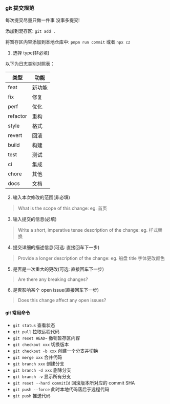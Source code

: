 ### git 提交规范

每次提交尽量只做一件事 没事多提交!

添加到混存区: `git add .`

将暂存区内容添加到本地仓库中: `pnpm run commit` 或者 `npx cz`

1. 选择 type(非必填)

以下为日志类别对照表：

| 类型     | 功能   |
| -------- | ------ |
| feat     | 新功能 |
| fix      | 修复   |
| perf     | 优化   |
| refactor | 重构   |
| style    | 格式   |
| revert   | 回滚   |
| build    | 构建   |
| test     | 测试   |
| ci       | 集成   |
| chore    | 其他   |
| docs     | 文档   |





2. 输入本次修改的范围(非必填)

> What is the scope of this change: eg. 首页

3. 输入提交的信息(必填)

> Write a short, imperative tense description of the change: eg. 样式替换

4. 提交详细的描述信息(可选: 直接回车下一步)

> Provide a longer description of the change: eg. 船盘 title 字体更改颜色

5. 是否是一次重大的更改(可选: 直接回车下一步)

> Are there any breaking changes? 

6. 是否影响某个 open issue(直接回车下一步)

>  Does this change affect any open issues?

#### git 常用命令



- `git status` 查看状态
-  `git pull` 拉取远程代码
-  `git reset HEAD~` 撤销暂存区内容
- `git checkout xxx` 切换版本
- `git checkout -b xxx` 创建一个分支并切换
- `git merge xxx` 合并代码
- `git branch xxx` 创建分支
- `git branch -d xxx` 删除分支
- `git branch -v` 显示所有分支
- `git reset --hard commitId` 回滚版本所对应的 commit SHA
- `git push --force` 此时本地代码落后于远程代码
-  `git push` 推送代码
